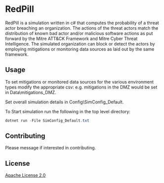 # RedPill

RedPill is a simulation written in c# that computes the probability of a threat actor breaching an organization. The actions of the threat actors match the distribution of known bad actor and/or malicious software actions as put forward by the Mitre ATT&CK Framework and Mitre Cyber Threat Intelligence. The simulated organization can block or detect the actors by employing mitigations or monitoring data sources as laid out by the same framework.

## Usage

To set mitigations or monitored data sources for the various environment types modify the appropriate csv:
e.g. mitigations in the DMZ would be set in Data\mitigations\_DMZ.

Set overall simulation details in Config\SimConfig\_Default. 

To Start simulation run the following in the top level directory:
```powershell
dotnet run -File SimConfig_Default.txt

```

## Contributing
Please message if interested in contributing. 

## License
[Apache License 2.0](https://www.apache.org/licenses/LICENSE-2.0)
